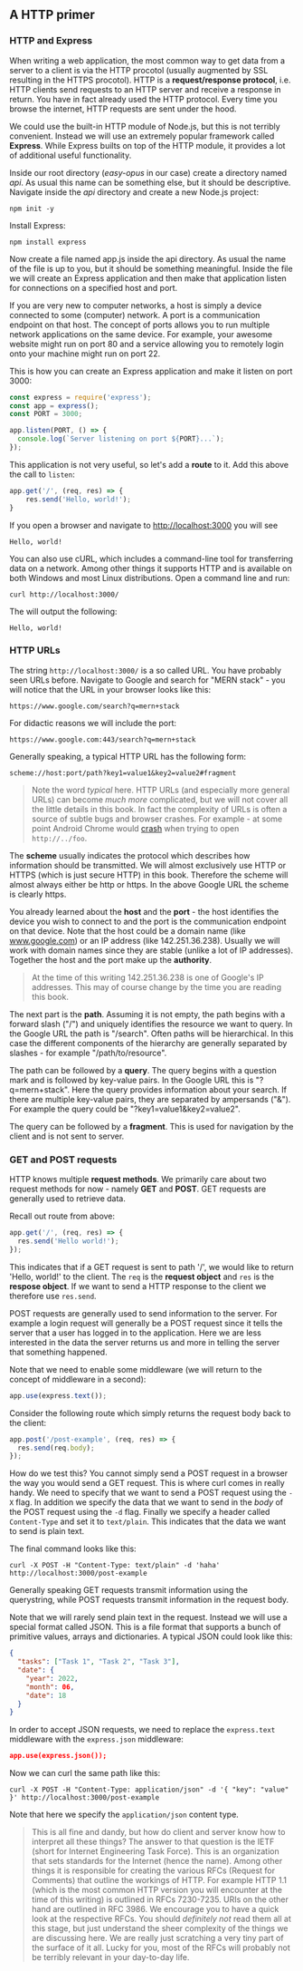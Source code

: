 ## A HTTP primer

### HTTP and Express

When writing a web application, the most common way to get data from a server to a client is via the HTTP procotol (usually augmented by SSL resulting in the HTTPS procotol).
HTTP is a **request/response protocol**, i.e. HTTP clients send requests to an HTTP server and receive a response in return.
You have in fact already used the HTTP protocol.
Every time you browse the internet, HTTP requests are sent under the hood.

We could use the built-in HTTP module of Node.js, but this is not terribly convenient.
Instead we will use an extremely popular framework called **Express**.
While Express builts on top of the HTTP module, it provides a lot of additional useful functionality.

Inside our root directory (_easy-opus_ in our case) create a directory named _api_.
As usual this name can be something else, but it should be descriptive.
Navigate inside the _api_ directory and create a new Node.js project:

```shell
npm init -y
```

Install Express:

```shell
npm install express
```

Now create a file named app.js inside the api directory.
As usual the name of the file is up to you, but it should be something meaningful.
Inside the file we will create an Express application and then make that application listen for connections on a specified host and port.

If you are very new to computer networks, a host is simply a device connected to some (computer) network.
A port is a communication endpoint on that host.
The concept of ports allows you to run multiple network applications on the same device.
For example, your awesome website might run on port 80 and a service allowing you to remotely login onto your machine might run on port 22.

This is how you can create an Express application and make it listen on port 3000:

```javascript
const express = require('express');
const app = express();
const PORT = 3000;

app.listen(PORT, () => {
  console.log(`Server listening on port ${PORT}...`);
});
```

This application is not very useful, so let's add a **route** to it.
Add this above the call to `listen`:

```javascript
app.get('/', (req, res) => {
	res.send('Hello, world!');
}
```

If you open a browser and navigate to <http://localhost:3000> you will see

```
Hello, world!
```

You can also use cURL, which includes a command-line tool for transferring data on a network.
Among other things it supports HTTP and is available on both Windows and most Linux distributions.
Open a command line and run:

```shell
curl http://localhost:3000/
```

The will output the following:

```
Hello, world!
```

### HTTP URLs

The string `http://localhost:3000/` is a so called URL.
You have probably seen URLs before.
Navigate to Google and search for "MERN stack" - you will notice that the URL in your browser looks like this:

```
https://www.google.com/search?q=mern+stack
```

For didactic reasons we will include the port:

```
https://www.google.com:443/search?q=mern+stack
```

Generally speaking, a typical HTTP URL has the following form:

```
scheme://host:port/path?key1=value1&key2=value2#fragment
```

> Note the word _typical_ here.
> HTTP URLs (and especially more general URLs) can become _much more_ complicated, but we will not cover all the little details in this book.
> In fact the complexity of URLs is often a source of subtle bugs and browser crashes.
> For example - at some point Android Chrome would [crash](https://news.ycombinator.com/item?id=28639708) when trying to open `http://../foo`.

The **scheme** usually indicates the protocol which describes how information should be transmitted.
We will almost exclusively use HTTP or HTTPS (which is just secure HTTP) in this book.
Therefore the scheme will almost always either be http or https.
In the above Google URL the scheme is clearly https.

You already learned about the **host** and the **port** - the host identifies the device you wish to connect to and the port is the communication endpoint on that device.
Note that the host could be a domain name (like www.google.com) or an IP address (like 142.251.36.238).
Usually we will work with domain names since they are stable (unlike a lot of IP addresses).
Together the host and the port make up the **authority**.

> At the time of this writing 142.251.36.238 is one of Google's IP addresses.
> This may of course change by the time you are reading this book.

The next part is the **path**.
Assuming it is not empty, the path begins with a forward slash ("/") and uniquely identifies the resource we want to query.
In the Google URL the path is "/search".
Often paths will be hierarchical.
In this case the different components of the hierarchy are generally separated by slashes - for example "/path/to/resource".

The path can be followed by a **query**.
The query begins with a question mark and is followed by key-value pairs.
In the Google URL this is "?q=mern+stack".
Here the query provides information about your search.
If there are multiple key-value pairs, they are separated by ampersands ("&").
For example the query could be "?key1=value1&key2=value2".

The query can be followed by a **fragment**.
This is used for navigation by the client and is not sent to server.

### GET and POST requests

HTTP knows multiple **request methods**.
We primarily care about two request methods for now - namely **GET** and **POST**.
GET requests are generally used to retrieve data.

Recall out route from above:

```javascript
app.get('/', (req, res) => {
  res.send('Hello world!');
});
```

This indicates that if a GET request is sent to path '/', we would like to return 'Hello, world!' to the client.
The `req` is the **request object** and `res` is the **respose object**.
If we want to send a HTTP response to the client we therefore use `res.send`.

POST requests are generally used to send information to the server.
For example a login request will generally be a POST request since it tells the server that a user has logged in to the application.
Here we are less interested in the data the server returns us and more in telling the server that something happened.

Note that we need to enable some middleware (we will return to the concept of middleware in a second):

```javascript
app.use(express.text());
```

Consider the following route which simply returns the request body back to the client:

```javascript
app.post('/post-example', (req, res) => {
  res.send(req.body);
});
```

How do we test this?
You cannot simply send a POST request in a browser the way you would send a GET request.
This is where curl comes in really handy.
We need to specify that we want to send a POST request using the `-X` flag.
In addition we specify the data that we want to send in the _body_ of the POST request using the `-d` flag.
Finally we specify a header called `Content-Type` and set it to `text/plain`.
This indicates that the data we want to send is plain text.

The final command looks like this:

```
curl -X POST -H "Content-Type: text/plain" -d 'haha' http://localhost:3000/post-example
```

Generally speaking GET requests transmit information using the querystring, while POST requests transmit information in the request body.

Note that we will rarely send plain text in the request.
Instead we will use a special format called JSON.
This is a file format that supports a bunch of primitive values, arrays and dictionaries.
A typical JSON could look like this:

```json
{
  "tasks": ["Task 1", "Task 2", "Task 3"],
  "date": {
    "year": 2022,
    "month": 06,
    "date": 18
  }
}
```

In order to accept JSON requests, we need to replace the `express.text` middleware with the `express.json` middleware:

```json
app.use(express.json());
```

Now we can curl the same path like this:

```
curl -X POST -H "Content-Type: application/json" -d '{ "key": "value" }' http://localhost:3000/post-example
```

Note that here we specify the `application/json` content type.

> This is all fine and dandy, but how do client and server know how to interpret all these things?
> The answer to that question is the IETF (short for Internet Engineering Task Force).
> This is an organization that sets standards for the Internet (hence the name).
> Among other things it is responsible for creating the various RFCs (Request for Comments) that outline the workings of HTTP.
> For example HTTP 1.1 (which is the most common HTTP version you will encounter at the time of this writing) is outlined in RFCs 7230-7235.
> URIs on the other hand are outlined in RFC 3986.
> We encourage you to have a quick look at the respective RFCs.
> You should _definitely not_ read them all at this stage, but just understand the sheer complexity of the things we are discussing here.
> We are really just scratching a very tiny part of the surface of it all.
> Lucky for you, most of the RFCs will probably not be terribly relevant in your day-to-day life.
